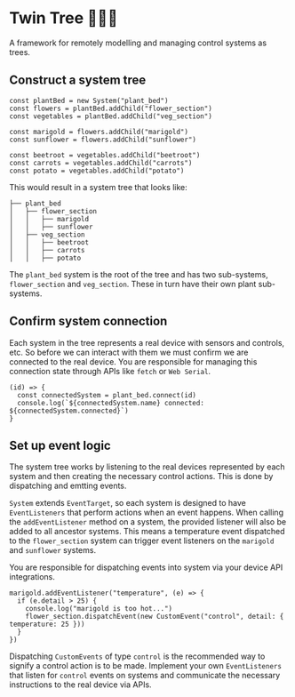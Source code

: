 # Twin Tree 🌲💠🌿

A framework for remotely modelling and managing control systems as trees.

## Construct a system tree

```
const plantBed = new System("plant_bed")
const flowers = plantBed.addChild("flower_section")
const vegetables = plantBed.addChild("veg_section")

const marigold = flowers.addChild("marigold")
const sunflower = flowers.addChild("sunflower")

const beetroot = vegetables.addChild("beetroot")
const carrots = vegetables.addChild("carrots")
const potato = vegetables.addChild("potato")
```

This would result in a system tree that looks like:

```
├── plant_bed
│   ├── flower_section
│   │   ├── marigold
│   │   ├── sunflower
│   ├── veg_section
│   │   ├── beetroot
│   │   ├── carrots
│   │   ├── potato
```

The `plant_bed` system is the root of the tree and has two sub-systems, `flower_section` and `veg_section`. These in turn have their own plant sub-systems.

## Confirm system connection

Each system in the tree represents a real device with sensors and controls, etc. So before we can interact with them we must confirm we are connected to the real device. You are responsible for managing this connection state through APIs like `fetch` or `Web Serial`.

```
(id) => {
  const connectedSystem = plant_bed.connect(id)
  console.log(`${connectedSystem.name} connected: ${connectedSystem.connected}`)
}
```

## Set up event logic

The system tree works by listening to the real devices represented by each system and then creating the necessary control actions. This is done by dispatching and emtting events.

`System` extends `EventTarget`, so each system is designed to have `EventListeners` that perform actions when an event happens. When calling the `addEventListener` method on a system, the provided listener will also be added to all ancestor systems. This means a temperature event dispatched to the `flower_section` system can trigger event listeners on the `marigold` and `sunflower` systems.

You are responsible for dispatching events into system via your device API integrations.

```
marigold.addEventListener("temperature", (e) => {
  if (e.detail > 25) {
    console.log("marigold is too hot...")
    flower_section.dispatchEvent(new CustomEvent("control", detail: { temperature: 25 }))
  }
})
```

Dispatching `CustomEvents` of type `control` is the recommended way to signify a control action is to be made. Implement your own `EventListeners` that listen for `control` events on systems and communicate the necessary instructions to the real device via APIs.
